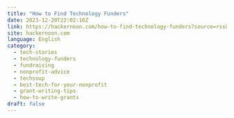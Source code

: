 ```yaml
---
title: "How to Find Technology Funders"
date: 2023-12-20T22:02:16Z
link: https://hackernoon.com/how-to-find-technology-funders?source=rss&utm_medium=RSS&utm_source=news.12bit.vn
site: hackernoon.com
language: English
category:
  - tech-stories
  - technology-funders
  - fundraising
  - nonprofit-advice
  - techsoup
  - best-tech-for-your-nonprofit
  - grant-writing-tips
  - how-to-write-grants
draft: false
---
```

